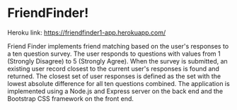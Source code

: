 # FriendFinder!

Heroku link: https://friendfinder1-app.herokuapp.com/

Friend Finder implements friend matching based on the user's responses to a ten question survey. 
The user responds to questions with values from 1 (Strongly Disagree) to 5 (Strongly Agree). 
When the survey is submitted, an existing user record closest to the current user's responses is found and returned. 
The closest set of user responses is defined as the set with the lowest absolute difference for all ten questions combined.
The application is implemented using a Node.js and Express server on the back end and the Bootstrap CSS framework on the front end.

